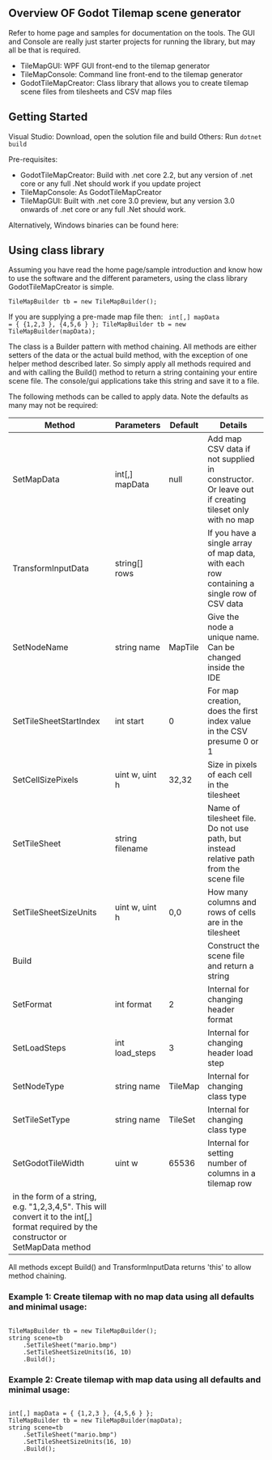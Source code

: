 ## Overview OF Godot Tilemap scene generator

Refer to home page and samples for documentation on the tools. The GUI and Console are really just starter projects for running the library, but may all be that is required.

- TileMapGUI: WPF GUI front-end to the tilemap generator
- TileMapConsole: Command line front-end to the tilemap generator
- GodotTileMapCreator: Class library that allows you to create tilemap scene files from tilesheets and CSV map files

## Getting Started

Visual Studio: Download, open the solution file and build
Others: Run <code>dotnet build</code>

Pre-requisites: 
- GodotTileMapCreator: Build with .net core 2.2, but any version of .net core or any full .Net should work if you update project
- TileMapConsole: As GodotTileMapCreator
- TileMapGUI: Built with .net core 3.0 preview, but any version 3.0 onwards of .net core or any full .Net should work.

Alternatively, Windows binaries can be found here:

## Using class library
Assuming you have read the home page/sample introduction and know how to use the software and the different parameters, using the class library GodotTileMapCreator is simple.

<code>TileMapBuilder tb = new TileMapBuilder();</code>

If you are supplying a pre-made map file then:
<code>
            int[,] mapData = { {1,2,3 }, {4,5,6 } };
            TileMapBuilder tb = new TileMapBuilder(mapData);
</code>

The class is a Builder pattern with method chaining. All methods are either setters of the data or the actual build method, with the exception of one helper method described later. So simply apply all methods required and and with calling the Build() method to return a string containing your entire scene file. The console/gui applications take this string and save it to a file.

The following methods can be called to apply data. Note the defaults as many may not be required:

| Method        | Parameters           | Default  | Details |
| ------------- |-------------| ----- | ----- |
| SetMapData      | int[,] mapData | null | Add map CSV data if not supplied in constructor. Or leave out if creating tileset only with no map |
|  TransformInputData | string[] rows |   | If you have a single array of map data, with each row containing a single row of CSV data | | SetMapDataEmptyCellIndex      | int emptyIndex  | -1 | Which cell is to be ignored (blank cell). Default means do not ignore any |
| SetNodeName      | string name | MapTile | Give the node a unique name. Can be changed inside the IDE |
| SetTileSheetStartIndex      | int start | 0 | For map creation, does the first index value in the CSV presume 0 or 1 |
| SetCellSizePixels  | uint w, uint h  | 32,32  | Size in pixels of each cell in the tilesheet  |
| SetTileSheet | string filename |   | Name of tilesheet file. Do not use path, but instead relative path from the scene file  |
| SetTileSheetSizeUnits  |  uint w, uint h  | 0,0  | How many columns and rows of cells are in the tilesheet  |
| Build  |   |   | Construct the scene file and return a string  |
| SetFormat      | int format | 2 | Internal for changing header format |
| SetLoadSteps      | int load_steps | 3 | Internal for changing header load step |
| SetNodeType      | string name | TileMap | Internal for changing class type |
| SetTileSetType      | string name | TileSet | Internal for changing class type |
| SetGodotTileWidth  | uint w  | 65536  | Internal for setting number of columns in a tilemap row  |
in the form of a string, e.g. "1,2,3,4,5". This will convert it to the int[,] format required by the constructor or SetMapData method  |

All methods except Build() and TransformInputData returns 'this' to allow method chaining.

### Example 1: Create tilemap with no map data using all defaults and minimal usage:

<code>
TileMapBuilder tb = new TileMapBuilder();
string scene=tb
    .SetTileSheet("mario.bmp")
    .SetTileSheetSizeUnits(16, 10)
    .Build();
</code>

### Example 2: Create tilemap with map data using all defaults and minimal usage:

<code>
int[,] mapData = { {1,2,3 }, {4,5,6 } };
TileMapBuilder tb = new TileMapBuilder(mapData);
string scene=tb
    .SetTileSheet("mario.bmp")
    .SetTileSheetSizeUnits(16, 10)
    .Build();
</code>
